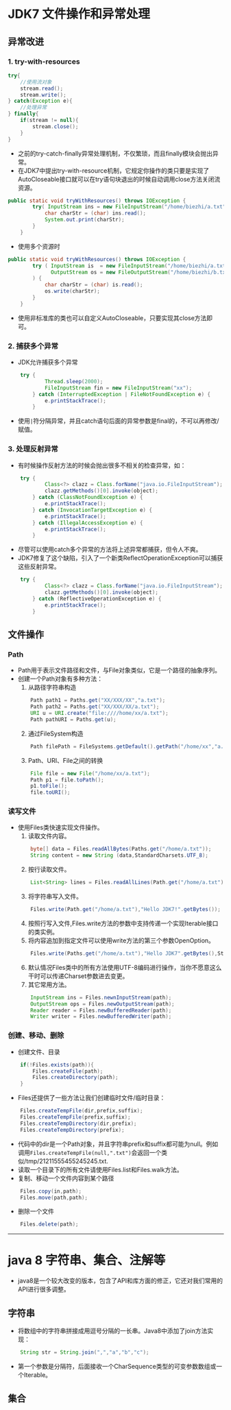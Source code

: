 # JDK7 文件操作和异常处理
## 异常改进
### 1. try-with-resources
````java
try{
	//使用流对象
	stream.read();
	stream.write();
} catch(Exception e){
	//处理异常
} finally{
	if(stream != null){
		stream.close();
	}
}
````
* 之前的try-catch-finally异常处理机制，不仅繁琐，而且finally模块会抛出异常。
* 在JDK7中提出try-with-resource机制，它规定你操作的类只要是实现了AutoCloseable接口就可以在try语句块退出的时候自动调用close方法关闭流资源。
````java
public static void tryWithResources() throws IOException {
        try( InputStream ins = new FileInputStream("/home/biezhi/a.txt") ){
            char charStr = (char) ins.read();
            System.out.print(charStr);
        }
    }
````
* 使用多个资源时
````java
public static void tryWithResources() throws IOException {
        try ( InputStream is  = new FileInputStream("/home/biezhi/a.txt");
              OutputStream os = new FileOutputStream("/home/biezhi/b.txt")
        ) {
            char charStr = (char) is.read();
            os.write(charStr);
        }
    }
````
* 使用非标准库的类也可以自定义AutoCloseable，只要实现其close方法即可。
### 2. 捕获多个异常
* JDK允许捕获多个异常
````java
	try {
            Thread.sleep(2000);
            FileInputStream fin = new FileInputStream("xx");
        } catch (InterruptedException | FileNotFoundException e) {
            e.printStackTrace();
        }
````
* 使用`|`符分隔异常，并且catch语句后面的异常参数是final的，不可以再修改/赋值。
### 3. 处理反射异常
* 有时候操作反射方法的时候会抛出很多不相关的检查异常，如：
````java
	try {
            Class<?> clazz = Class.forName("java.io.FileInputStream");
            clazz.getMethods()[0].invoke(object);
        } catch (ClassNotFoundException e) {
            e.printStackTrace();
        } catch (InvocationTargetException e) {
            e.printStackTrace();
        } catch (IllegalAccessException e) {
            e.printStackTrace();
        }
````
* 尽管可以使用catch多个异常的方法将上述异常都捕获，但令人不爽。
* JDK7修复了这个缺陷，引入了一个新类ReflectOperationException可以捕获这些反射异常。
````java
	try {
            Class<?> clazz = Class.forName("java.io.FileInputStream");
            clazz.getMethods()[0].invoke(object);
        } catch (ReflectiveOperationException e) {
            e.printStackTrace();
        }
````
## 文件操作
### Path
* Path用于表示文件路径和文件，与File对象类似，它是一个路径的抽象序列。
* 创建一个Path对象有多种方法：
	1. 从路径字符串构造
	````java
	    Path path1 = Paths.get("XX/XXX/XX","a.txt");
        Path path2 = Paths.get("XX/XXX/XX/a.txt");
        URI u = URI.create("file:////home/xx/a.txt");
        Path pathURI = Paths.get(u);
	````
	2. 通过FileSystem构造
	````java
        Path filePath = FileSystems.getDefault().getPath("/home/xx","a.txt");
	````
	3. Path、URI、File之间的转换
	````java
        File file = new File("/home/xx/a.txt");
        Path p1 = file.toPath();
        p1.toFile();
        file.toURI();
	````
### 读写文件
* 使用Files类快速实现文件操作。
    1. 读取文件内容。
    ````java
        byte[] data = Files.readAllBytes(Paths.get("/home/a.txt"));
        String content = new String (data,StandardCharsets.UTF_8);
    ````
    2. 按行读取文件。
    ````java
        List<String> lines = Files.readAllLines(Path.get("/home/a.txt"));
    ````
    3. 将字符串写入文件。
    ````java
        Files.write(Path.get("/home/a.txt"),"Hello JDK7!".getBytes());
    ````
    4. 按照行写入文件,Files.write方法的参数中支持传递一个实现Iterable接口的类实例。
    5. 将内容追加到指定文件可以使用write方法的第三个参数OpenOption。
    ````java
        Files.write(Paths.get("/home/a.txt"),"Hello JDK7".getBytes(),StandardOption.APPEND);
    ````
    6. 默认情况Files类中的所有方法使用UTF-8编码进行操作，当你不愿意这么干时可以传递Charset参数进去变更。
    7. 其它常用方法。
    ````java
        InputStream ins = Files.newnInputStream(path);
        OutputStream ops = Files.newOutputStream(path);
        Reader reader = Files.newBufferedReader(path);
        Writer writer = Files.newBufferedWriter(path);
    ````
### 创建、移动、删除
* 创建文件、目录
````java
    if(!Files.exists(path)){
        Files.createFile(path);
        Files.createDirectory(path);
    }
````
* Files还提供了一些方法让我们创建临时文件/临时目录：
````java
    Files.createTempFile(dir,prefix,suffix);
    Files.createTempFile(prefix,suffix);
    Files.createTempDirectory(dir,prefix);
    Files.createTempDirectory(prefix);
````
* 代码中的dir是一个Path对象，并且字符串prefix和suffix都可能为null。例如调用`Files.createTempFile(null,".txt")`会返回一个类似/tmp/21211555455245245.txt.
* 读取一个目录下的所有文件请使用Files.list和Files.walk方法。
* 复制、移动一个文件内容到某个路径
````java
    Files.copy(in,path);
    Files.move(path,path);
````
* 删除一个文件
````java
    Files.delete(path);
````
---
# java 8 字符串、集合、注解等
* java8是一个较大改变的版本，包含了API和库方面的修正，它还对我们常用的API进行很多调整。
## 字符串
* 将数组中的字符串拼接成用逗号分隔的一长串。Java8中添加了join方法实现：
````java
    String str = String.join(",","a","b","c");
````
* 第一个参数是分隔符，后面接收一个CharSequence类型的可变参数数组或一个Iterable。
## 集合

